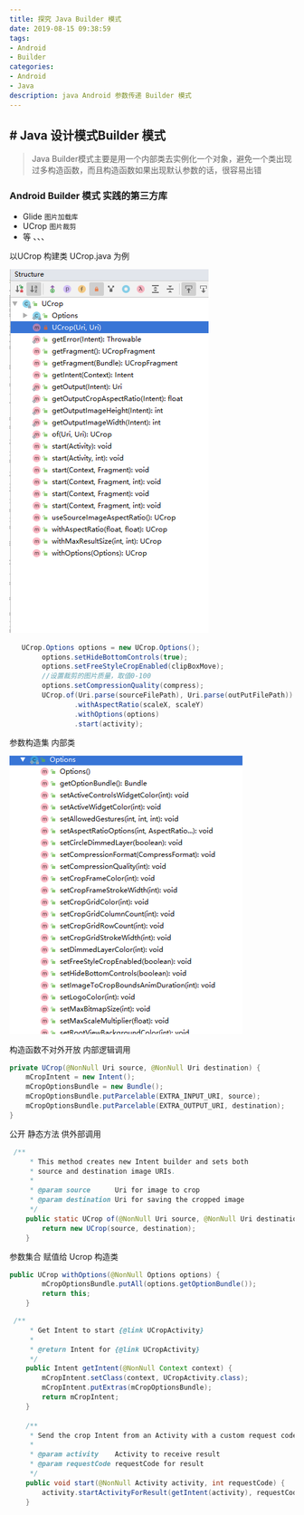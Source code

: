 ```yaml
---
title: 探究 Java Builder 模式
date: 2019-08-15 09:38:59
tags:
- Android
- Builder
categories:
- Android
- Java
description: java Android 参数传递 Builder 模式 
---
```


## # Java 设计模式Builder 模式
> Java Builder模式主要是用一个内部类去实例化一个对象，避免一个类出现过多构造函数，而且构造函数如果出现默认参数的话，很容易出错

### Android Builder 模式 实践的第三方库
- Glide `图片加载库`
- UCrop `图片裁剪`
- 等 、、、

以UCrop 构建类 UCrop.java 为例


![](java_bulider/bulider_01.png)


```java
   UCrop.Options options = new UCrop.Options();
        options.setHideBottomControls(true);
        options.setFreeStyleCropEnabled(clipBoxMove);
        //设置裁剪的图片质量，取值0-100
        options.setCompressionQuality(compress);
        UCrop.of(Uri.parse(sourceFilePath), Uri.parse(outPutFilePath))
                .withAspectRatio(scaleX, scaleY)
                .withOptions(options)
                .start(activity);
```

参数构造集 内部类

![](java_bulider/bulider_02.png)

构造函数不对外开放 内部逻辑调用

```java
private UCrop(@NonNull Uri source, @NonNull Uri destination) {
    mCropIntent = new Intent();
    mCropOptionsBundle = new Bundle();
    mCropOptionsBundle.putParcelable(EXTRA_INPUT_URI, source);
    mCropOptionsBundle.putParcelable(EXTRA_OUTPUT_URI, destination);
}
```
公开 静态方法 供外部调用

```java
 /**
     * This method creates new Intent builder and sets both 
     * source and destination image URIs.
     *
     * @param source      Uri for image to crop
     * @param destination Uri for saving the cropped image
     */
    public static UCrop of(@NonNull Uri source, @NonNull Uri destination) {
        return new UCrop(source, destination);
    }
```
参数集合 赋值给 Ucrop 构造类
```java
public UCrop withOptions(@NonNull Options options) {
        mCropOptionsBundle.putAll(options.getOptionBundle());
        return this;
    }
```

```java
 /**
     * Get Intent to start {@link UCropActivity}
     *
     * @return Intent for {@link UCropActivity}
     */
    public Intent getIntent(@NonNull Context context) {
        mCropIntent.setClass(context, UCropActivity.class);
        mCropIntent.putExtras(mCropOptionsBundle);
        return mCropIntent;
    }

    /**
     * Send the crop Intent from an Activity with a custom request code
     *
     * @param activity    Activity to receive result
     * @param requestCode requestCode for result
     */
    public void start(@NonNull Activity activity, int requestCode) {
        activity.startActivityForResult(getIntent(activity), requestCode);
    }
```